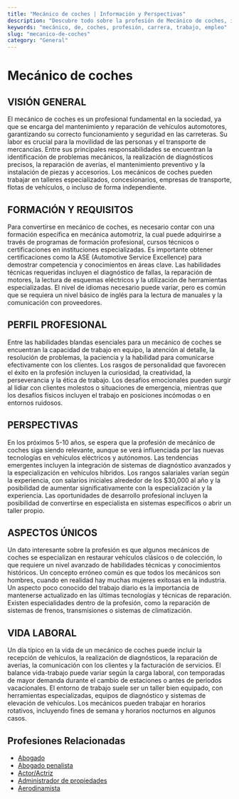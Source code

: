 ```yaml
---
title: "Mecánico de coches | Información y Perspectivas"
description: "Descubre todo sobre la profesión de Mecánico de coches, incluyendo responsabilidades, requisitos y oportunidades."
keywords: "mecánico, de, coches, profesión, carrera, trabajo, empleo"
slug: "mecanico-de-coches"
category: "General"
---
```


# Mecánico de coches

## VISIÓN GENERAL

El mecánico de coches es un profesional fundamental en la sociedad, ya que se encarga del mantenimiento y reparación de vehículos automotores, garantizando su correcto funcionamiento y seguridad en las carreteras. Su labor es crucial para la movilidad de las personas y el transporte de mercancías. Entre sus principales responsabilidades se encuentran la identificación de problemas mecánicos, la realización de diagnósticos precisos, la reparación de averías, el mantenimiento preventivo y la instalación de piezas y accesorios. Los mecánicos de coches pueden trabajar en talleres especializados, concesionarios, empresas de transporte, flotas de vehículos, o incluso de forma independiente.

## FORMACIÓN Y REQUISITOS

Para convertirse en mecánico de coches, es necesario contar con una formación específica en mecánica automotriz, la cual puede adquirirse a través de programas de formación profesional, cursos técnicos o certificaciones en instituciones especializadas. Es importante obtener certificaciones como la ASE (Automotive Service Excellence) para demostrar competencia y conocimientos en áreas clave. Las habilidades técnicas requeridas incluyen el diagnóstico de fallas, la reparación de motores, la lectura de esquemas eléctricos y la utilización de herramientas especializadas. El nivel de idiomas necesario puede variar, pero es común que se requiera un nivel básico de inglés para la lectura de manuales y la comunicación con proveedores.

## PERFIL PROFESIONAL

Entre las habilidades blandas esenciales para un mecánico de coches se encuentran la capacidad de trabajo en equipo, la atención al detalle, la resolución de problemas, la paciencia y la habilidad para comunicarse efectivamente con los clientes. Los rasgos de personalidad que favorecen el éxito en la profesión incluyen la curiosidad, la creatividad, la perseverancia y la ética de trabajo. Los desafíos emocionales pueden surgir al lidiar con clientes molestos o situaciones de emergencia, mientras que los desafíos físicos incluyen el trabajo en posiciones incómodas o en entornos ruidosos.

## PERSPECTIVAS

En los próximos 5-10 años, se espera que la profesión de mecánico de coches siga siendo relevante, aunque se verá influenciada por las nuevas tecnologías en vehículos eléctricos y autónomos. Las tendencias emergentes incluyen la integración de sistemas de diagnóstico avanzados y la especialización en vehículos híbridos. Los rangos salariales varían según la experiencia, con salarios iniciales alrededor de los $30,000 al año y la posibilidad de aumentar significativamente con la especialización y la experiencia. Las oportunidades de desarrollo profesional incluyen la posibilidad de convertirse en especialista en sistemas específicos o abrir un taller propio.

## ASPECTOS ÚNICOS

Un dato interesante sobre la profesión es que algunos mecánicos de coches se especializan en restaurar vehículos clásicos o de colección, lo que requiere un nivel avanzado de habilidades técnicas y conocimientos históricos. Un concepto erróneo común es que todos los mecánicos son hombres, cuando en realidad hay muchas mujeres exitosas en la industria. Un aspecto poco conocido del trabajo diario es la importancia de mantenerse actualizado en las últimas tecnologías y técnicas de reparación. Existen especialidades dentro de la profesión, como la reparación de sistemas de frenos, transmisiones o sistemas de climatización.

## VIDA LABORAL

Un día típico en la vida de un mecánico de coches puede incluir la recepción de vehículos, la realización de diagnósticos, la reparación de averías, la comunicación con los clientes y la facturación de servicios. El balance vida-trabajo puede variar según la carga laboral, con temporadas de mayor demanda durante el cambio de estaciones o antes de periodos vacacionales. El entorno de trabajo suele ser un taller bien equipado, con herramientas especializadas, equipos de diagnóstico y sistemas de elevación de vehículos. Los mecánicos pueden trabajar en horarios rotativos, incluyendo fines de semana y horarios nocturnos en algunos casos.
## Profesiones Relacionadas

- [Abogado](/profesiones/abogado/)
- [Abogado penalista](/profesiones/abogado-penalista/)
- [Actor/Actriz](/profesiones/actor-actriz/)
- [Administrador de propiedades](/profesiones/administrador-de-propiedades/)
- [Aerodinamista](/profesiones/aerodinamista/)

